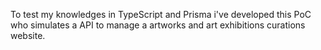 To test my knowledges in TypeScript and Prisma i've developed this PoC who simulates a API to manage a artworks and art exhibitions curations website.

